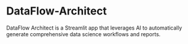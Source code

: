 # DataFlow-Architect
DataFlow Architect is a Streamlit app that leverages AI to automatically generate comprehensive data science workflows and reports.
